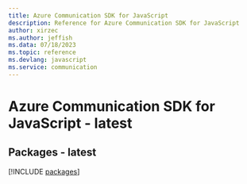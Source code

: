 ```yaml
---
title: Azure Communication SDK for JavaScript
description: Reference for Azure Communication SDK for JavaScript
author: xirzec
ms.author: jeffish
ms.data: 07/18/2023
ms.topic: reference
ms.devlang: javascript
ms.service: communication
---
```

# Azure Communication SDK for JavaScript - latest
## Packages - latest
[!INCLUDE [packages](communication-index.md)]